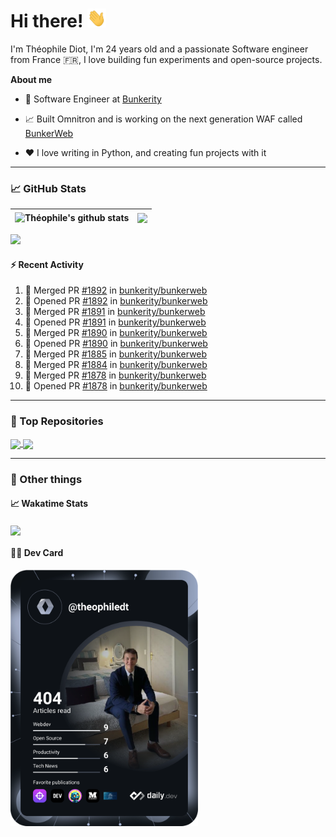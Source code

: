 # Hi there! <img src="./wave.gif" width="30px" height="30px" />

I'm Théophile Diot, I'm 24 years old and a passionate Software engineer from France 🇫🇷, I love building fun experiments and open-source projects.

**About me**

- 💼 Software Engineer at [Bunkerity](https://www.bunkerity.com/)

- 📈 Built Omnitron and is working on the next generation WAF called [BunkerWeb](https://www.bunkerweb.io)

- ❤️ I love writing in Python, and creating fun projects with it

---

### 📈 GitHub Stats

| <img align="center" src="https://github-readme-stats.vercel.app/api?username=TheophileDiot&show_icons=true&include_all_commits=true&theme=algolia&hide_border=true&rank_icon=github" alt="Théophile's github stats" /> | <img align="center" src="https://github-readme-stats.vercel.app/api/top-langs/?username=TheophileDiot&layout=compact&theme=algolia&hide_border=true" /> |
| ---------------------------------------------------------------------------------------------------------------------------------------------------------------------------------------------------------------------- | ------------------------------------------------------------------------------------------------------------------------------------------------------- |

![](https://github-readme-activity-graph.vercel.app/graph?username=TheophileDiot&theme=tokyo-night)

#### :zap: Recent Activity

<!--START_SECTION:activity-->
1. 🎉 Merged PR [#1892](https://github.com/bunkerity/bunkerweb/pull/1892) in [bunkerity/bunkerweb](https://github.com/bunkerity/bunkerweb)
2. 💪 Opened PR [#1892](https://github.com/bunkerity/bunkerweb/pull/1892) in [bunkerity/bunkerweb](https://github.com/bunkerity/bunkerweb)
3. 🎉 Merged PR [#1891](https://github.com/bunkerity/bunkerweb/pull/1891) in [bunkerity/bunkerweb](https://github.com/bunkerity/bunkerweb)
4. 💪 Opened PR [#1891](https://github.com/bunkerity/bunkerweb/pull/1891) in [bunkerity/bunkerweb](https://github.com/bunkerity/bunkerweb)
5. 🎉 Merged PR [#1890](https://github.com/bunkerity/bunkerweb/pull/1890) in [bunkerity/bunkerweb](https://github.com/bunkerity/bunkerweb)
6. 💪 Opened PR [#1890](https://github.com/bunkerity/bunkerweb/pull/1890) in [bunkerity/bunkerweb](https://github.com/bunkerity/bunkerweb)
7. 🎉 Merged PR [#1885](https://github.com/bunkerity/bunkerweb/pull/1885) in [bunkerity/bunkerweb](https://github.com/bunkerity/bunkerweb)
8. 🎉 Merged PR [#1884](https://github.com/bunkerity/bunkerweb/pull/1884) in [bunkerity/bunkerweb](https://github.com/bunkerity/bunkerweb)
9. 🎉 Merged PR [#1878](https://github.com/bunkerity/bunkerweb/pull/1878) in [bunkerity/bunkerweb](https://github.com/bunkerity/bunkerweb)
10. 💪 Opened PR [#1878](https://github.com/bunkerity/bunkerweb/pull/1878) in [bunkerity/bunkerweb](https://github.com/bunkerity/bunkerweb)
<!--END_SECTION:activity-->

---

### 🔧 Top Repositories

<a href="https://github.com/bunkerity/bunkerweb">
  <img align="center" src="https://github-readme-stats.vercel.app/api/pin/?username=Bunkerity&repo=bunkerweb&theme=algolia" />
</a>
<a href="https://github.com/TheophileDiot/Omnitron">
  <img align="center" src="https://github-readme-stats.vercel.app/api/pin/?username=TheophileDiot&repo=Omnitron&theme=algolia" />
</a>

---

### 🎉 Other things

#### 📈 Wakatime Stats

<a href="https://wakatime.com/@theophile_bunkerity">
  <img align="center" src="https://github-readme-stats.vercel.app/api/wakatime?username=3aa5ce41-c253-43d9-8441-a721e446a45f&layout=compact&theme=algolia" />
</a>

#### 👨‍💻 Dev Card

<a href="https://app.daily.dev/TheophileDt">
  <img src="./devcard.svg" width="300" alt="Théophile Diot's Dev Card"/>
</a>
